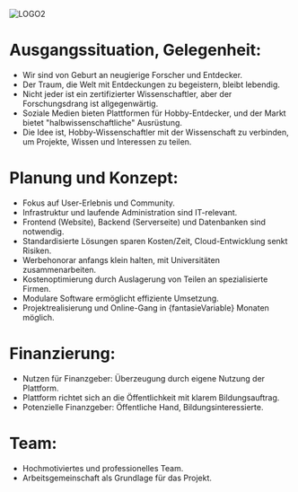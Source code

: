 
![LOGO2](https://github.com/IxI-Enki/Uebung-syp-002/assets/138018029/297b176a-1492-4d6e-a215-8fe95221dc43)


# Ausgangssituation, Gelegenheit:

- Wir sind von Geburt an neugierige Forscher und Entdecker.
- Der Traum, die Welt mit Entdeckungen zu begeistern, bleibt lebendig.
- Nicht jeder ist ein zertifizierter Wissenschaftler, aber der Forschungsdrang ist allgegenwärtig.
- Soziale Medien bieten Plattformen für Hobby-Entdecker, und der Markt bietet "halbwissenschaftliche" Ausrüstung.
- Die Idee ist, Hobby-Wissenschaftler mit der Wissenschaft zu verbinden, um Projekte, Wissen und Interessen zu teilen.

# Planung und Konzept:

- Fokus auf User-Erlebnis und Community.
- Infrastruktur und laufende Administration sind IT-relevant.
- Frontend (Website), Backend (Serverseite) und Datenbanken sind notwendig.
- Standardisierte Lösungen sparen Kosten/Zeit, Cloud-Entwicklung senkt Risiken.
- Werbehonorar anfangs klein halten, mit Universitäten zusammenarbeiten.
- Kostenoptimierung durch Auslagerung von Teilen an spezialisierte Firmen.
- Modulare Software ermöglicht effiziente Umsetzung.
- Projektrealisierung und Online-Gang in {fantasieVariable} Monaten möglich.

# Finanzierung:

- Nutzen für Finanzgeber: Überzeugung durch eigene Nutzung der Plattform.
- Plattform richtet sich an die Öffentlichkeit mit klarem Bildungsauftrag.
- Potenzielle Finanzgeber: Öffentliche Hand, Bildungsinteressierte.

# Team:

- Hochmotiviertes und professionelles Team.
- Arbeitsgemeinschaft als Grundlage für das Projekt.

